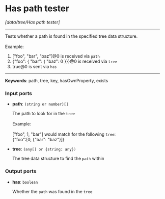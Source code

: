 # Has path tester

_[data/tree/Has path tester]_

---

Tests whether a path is found in the specified tree data structure.<br>
<br>
Example:<br>
1. ["foo", "bar", "baz"]@0 is received via `path`<br>
2. {"foo": { "bar": { "baz": 0 }}}@0 is received via `tree`<br>
3. true@0 is sent via `has`<br>

---

__Keywords__: path, tree, key, hasOwnProperty, exists

### Input ports

* __path__: ` (string or number)[] `

    The path to look for in the `tree`<br>
    <br>
    Example:<br>
    <br>
    ["foo", 1, "bar"] would match for the following `tree`:<br>
    {"foo":[0, {"bar": "baz"}]}<br>


* __tree__: ` (any[] or {string: any}) `

    The tree data structure to find the `path` within<br>

### Output ports

* __has__: ` boolean `

    Whether the `path` was found in the `tree`<br>

